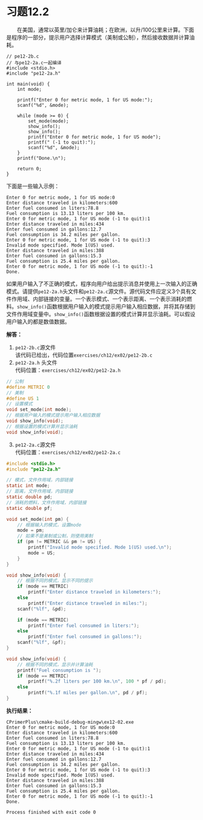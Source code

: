 # 习题12.2

&emsp;&emsp;在美国，通常以英里/加仑来计算油耗；在欧洲，以升/100公里来计算。下面是程序的一部分，提示用户选择计算模式（美制或公制），然后接收数据并计算油耗。
```
// pe12-2b.c
// 与pe12-2a.c一起编译
#include <stdio.h>
#include "pe12-2a.h"

int main(void) {
    int mode;

    printf("Enter 0 for metric mode, 1 for US mode:");
    scanf("%d", &mode);

    while (mode >= 0) {
        set_mode(mode);
        show_info();
        show_info();
        printf("Enter 0 for metric mode, 1 for US mode");
        printf(" (-1 to quit):");
        scanf("%d", &mode);
    }
    printf("Done.\n");

    return 0;
}
```
下面是一些输入示例：
```
Enter 0 for metric mode, 1 for US mode:0
Enter distance traveled in kilometers:600
Enter fuel consumed in liters:78.8
Fuel consumption is 13.13 liters per 100 km.
Enter 0 for metric mode, 1 for US mode (-1 to quit):1
Enter distance traveled in miles:434
Enter fuel consumed in gallons:12.7
Fuel consumption is 34.2 miles per gallon.
Enter 0 for metric mode, 1 for US mode (-1 to quit):3
Invalid mode specified. Mode 1(US) used.
Enter distance traveled in miles:388
Enter fuel consumed in gallons:15.3
Fuel consumption is 25.4 miles per gallon.
Enter 0 for metric mode, 1 for US mode (-1 to quit):-1
Done.
```
如果用户输入了不正确的模式，程序向用户给出提示消息并使用上一次输入的正确模式。请提供`pe12-2a.h`头文件和`pe12-2a.c`源文件。源代码文件应定义3个具有文件作用域、内部链接的变量。一个表示模式、一个表示距离、一个表示消耗的燃料。`show_info()`函数根据用户输入的模式提示用户输入相应数据，并将其存储到文件作用域变量中。`show_info()`函数根据设置的模式计算并显示油耗。可以假设用户输入的都是数值数据。

**解答：**  
1. `pe12-2b.c`源文件  
    该代码已给出，代码位置`exercises/ch12/ex02/pe12-2b.c`
2. `pe12-2a.h` 头文件  
    代码位置：`exercises/ch12/ex02/pe12-2a.h`
```c
// 公制
#define METRIC 0
// 美制
#define US 1
// 设置模式
void set_mode(int mode);
// 根据用户输入的模式提示用户输入相应数据
void show_info(void);
// 根据设置的模式计算并显示油耗
void show_info(void);
```

3. `pe12-2a.c`源文件  
   代码位置：`exercises/ch12/ex02/pe12-2a.c`

```c
#include <stdio.h>
#include "pe12-2a.h"

// 模式，文件作用域，内部链接
static int mode;
// 距离，文件作用域，内部链接
static double pd;
// 消耗的燃料，文件作用域，内部链接
static double pf;

void set_mode(int pm) {
    // 根据输入的模式，设置mode
    mode = pm;
    // 如果不是美制或公制，则使用美制
    if (pm != METRIC && pm != US) {
        printf("Invalid mode specified. Mode 1(US) used.\n");
        mode = US;
    }
}

void show_info(void) {
    // 根据不同的模式，显示不同的提示
    if (mode == METRIC)
        printf("Enter distance traveled in kilometers:");
    else
        printf("Enter distance traveled in miles:");
    scanf("%lf", &pd);

    if (mode == METRIC)
        printf("Enter fuel consumed in liters:");
    else
        printf("Enter fuel consumed in gallons:");
    scanf("%lf", &pf);
}

void show_info(void) {
    // 根据不同的模式，显示并计算油耗
    printf("Fuel consumption is ");
    if (mode == METRIC)
        printf("%.2f liters per 100 km.\n", 100 * pf / pd);
    else
        printf("%.1f miles per gallon.\n", pd / pf);
}
```

**执行结果：**

```
CPrimerPlus\cmake-build-debug-mingw\ex12-02.exe
Enter 0 for metric mode, 1 for US mode:0
Enter distance traveled in kilometers:600
Enter fuel consumed in liters:78.8
Fuel consumption is 13.13 liters per 100 km.
Enter 0 for metric mode, 1 for US mode (-1 to quit):1
Enter distance traveled in miles:434
Enter fuel consumed in gallons:12.7
Fuel consumption is 34.2 miles per gallon.
Enter 0 for metric mode, 1 for US mode (-1 to quit):3
Invalid mode specified. Mode 1(US) used.
Enter distance traveled in miles:388
Enter fuel consumed in gallons:15.3
Fuel consumption is 25.4 miles per gallon.
Enter 0 for metric mode, 1 for US mode (-1 to quit):-1
Done.

Process finished with exit code 0
```

